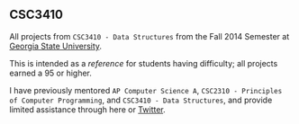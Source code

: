 ## CSC3410

All projects from `CSC3410 - Data Structures` from the Fall 2014 Semester at [Georgia State University](cs.gsu.edu).

This is intended as a *reference* for students having difficulty; all projects earned a 95 or higher.

I have previously mentored `AP Computer Science A`, `CSC2310 - Principles of Computer Programming`, and `CSC3410 - Data Structures`, 
and provide limited assistance through here or [Twitter](https://twitter.com/0x1f408).